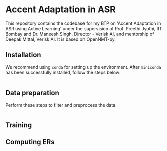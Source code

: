 # Accent Adaptation in ASR

This repository contains the codebase for my BTP on 'Accent Adaptation in ASR using Active Learning' under the supervision of Prof. Preethi Jyothi, IIT Bombay and Dr. Maneesh Singh, Director - Verisk AI, and mentorship of Deepak Mittal, Verisk AI. It is based on OpenNMT-py.

## Installation

We recommend using `conda` for setting up the environment. After `miniconda` has been successfully installed, follow the steps below:
```
```

## Data preparation

Perform these steps to filter and preprocess the data.
```
```

## Training


## Computing ERs

